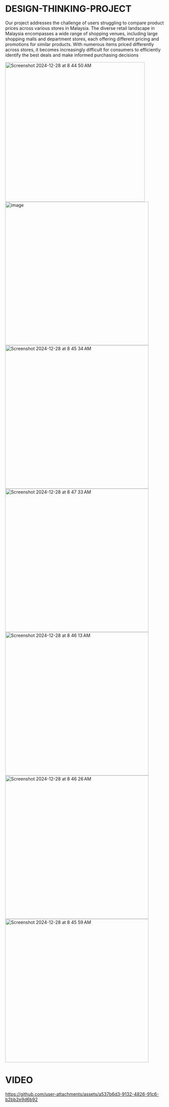# DESIGN-THINKING-PROJECT

Our project addresses the challenge of users struggling to compare product prices across various stores in Malaysia. The diverse retail landscape in Malaysia encompasses a wide range of shopping venues, including large shopping malls and department stores, each offering different pricing and promotions for similar products. With numerous items priced differently across stores, it becomes increasingly difficult for consumers to efficiently identify the best deals and make informed purchasing decisions

<img width="442" alt="Screenshot 2024-12-28 at 8 44 50 AM" src="https://github.com/user-attachments/assets/eda85b4e-55d0-4c42-99de-381b2890a4b8" />
<img width="454" alt="image" src="https://github.com/user-attachments/assets/93f6bd6f-0e75-47c1-9d66-1bdf973cd1cf" />
<img width="454" alt="Screenshot 2024-12-28 at 8 45 34 AM" src="https://github.com/user-attachments/assets/a2e58fd3-d6c2-44e6-b59b-088b65b7594f" />
<img width="454" alt="Screenshot 2024-12-28 at 8 47 33 AM" src="https://github.com/user-attachments/assets/eb3b3045-74d0-4f22-ac36-7ded69aa6111" />
<img width="454" alt="Screenshot 2024-12-28 at 8 46 13 AM" src="https://github.com/user-attachments/assets/eae74167-57fa-43fb-ad6d-cedff5468df6" />
<img width="454" alt="Screenshot 2024-12-28 at 8 46 26 AM" src="https://github.com/user-attachments/assets/33ec2c1c-02c9-473d-964a-8b52adf3dca0" />

<img width="454" alt="Screenshot 2024-12-28 at 8 45 59 AM" src="https://github.com/user-attachments/assets/5cc72e9c-e033-4c66-b01f-5102ad2a3156" />

# VIDEO 


https://github.com/user-attachments/assets/a537b6d3-9132-4826-91c6-b2bb2e9d6b92


